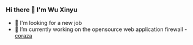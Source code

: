 ### Hi there 👋 I'm Wu Xinyu

- 🌱 I'm looking for a new job
- 🔭 I’m currently working on the opensource web application firewall - [coraza](https://github.com/corazawaf/coraza)

<!--
**bxlxx/bxlxx** is a ✨ _special_ ✨ repository because its `README.md` (this file) appears on your GitHub profile.

Here are some ideas to get you started:

- 🔭 I’m currently working on ...
- 🌱 I’m currently learning ...
- 👯 I’m looking to collaborate on ...
- 🤔 I’m looking for help with ...
- 💬 Ask me about ...
- 📫 How to reach me: ...
- 😄 Pronouns: ...
- ⚡ Fun fact: ...
-->
